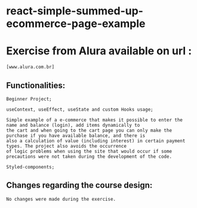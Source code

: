 # react-simple-summed-up-ecommerce-page-example




# Exercise from Alura available on url :
    [www.alura.com.br]





## Functionalities:
    
    Beginner Project;
   
    useContext, useEffect, useState and custom Hooks usage;

    Simple example of a e-commerce that makes it possible to enter the name and balance (login), add items dynamically to 
    the cart and when going to the cart page you can only make the purchase if you have available balance, and there is
    also a calculation of value (including interest) in certain payment types. The project also avoids the occurrence 
    of logic problems when using the site that would occur if some precautions were not taken during the development of the code.

    Styled-components;



    
    
    
## Changes regarding the course design:

    No changes were made during the exercise.
   

